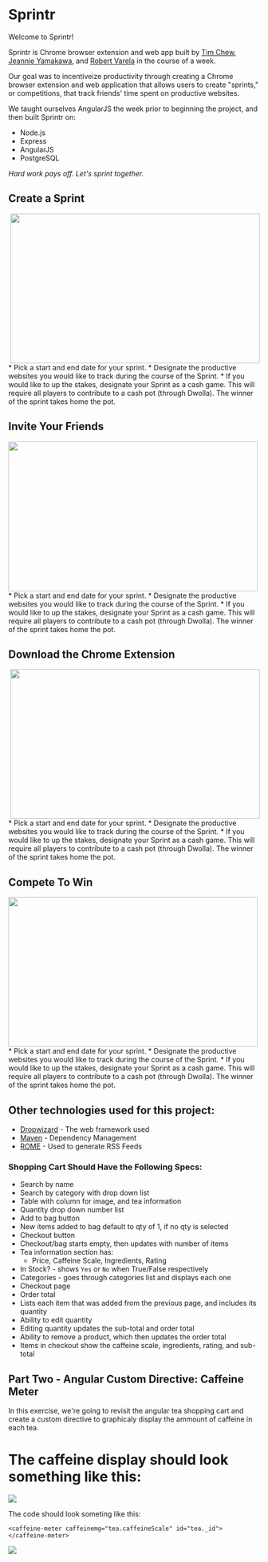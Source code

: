 # Sprintr

Welcome to Sprintr!

Sprintr is Chrome browser extension and web app built by [Tim Chew](http://www.github.com/timothyrchew),  [Jeannie Yamakawa](http://www.github.com/JeannieYamakawa), and [Robert Varela](http://www.github.com/rvarela11) in the course of a week. 

Our goal was to incentiveize productivity through creating a Chrome browser extension and web application that allows users to create "sprints," or competitions, that track friends' time spent on productive websites. 

We taught ourselves AngularJS the week prior to beginning the project, and then built Sprintr on:
* Node.js
* Express
* AngularJS
* PostgreSQL

*Hard work pays off. Let's sprint together.*


##  Create a Sprint 
<img align="right"  height="300" width="500" src="https://i.gyazo.com/666d37af0d208915f33386ee47e80fb5.png">
* Pick a start and end date for your sprint. 
* Designate the productive websites you would like to track during the course of the Sprint. 
* If you would like to up the stakes, designate your Sprint as a cash game. This will require all players to contribute to a cash pot (through Dwolla). The winner of the sprint takes home the pot.

##  Invite Your Friends
<img align="left"  height="300" width="500" src="https://i.gyazo.com/666d37af0d208915f33386ee47e80fb5.png">
* Pick a start and end date for your sprint. 
* Designate the productive websites you would like to track during the course of the Sprint. 
* If you would like to up the stakes, designate your Sprint as a cash game. This will require all players to contribute to a cash pot (through Dwolla). The winner of the sprint takes home the pot.

##  Download the Chrome Extension
<img align="right"  height="300" width="500" src="https://i.gyazo.com/666d37af0d208915f33386ee47e80fb5.png">
* Pick a start and end date for your sprint. 
* Designate the productive websites you would like to track during the course of the Sprint. 
* If you would like to up the stakes, designate your Sprint as a cash game. This will require all players to contribute to a cash pot (through Dwolla). The winner of the sprint takes home the pot.

##  Compete To Win
<img align="left"  height="300" width="500" src="https://i.gyazo.com/666d37af0d208915f33386ee47e80fb5.png">
* Pick a start and end date for your sprint. 
* Designate the productive websites you would like to track during the course of the Sprint. 
* If you would like to up the stakes, designate your Sprint as a cash game. This will require all players to contribute to a cash pot (through Dwolla). The winner of the sprint takes home the pot.

## Other technologies used for this project:

* [Dropwizard](http://www.dropwizard.io/1.0.2/docs/) - The web framework used
* [Maven](https://maven.apache.org/) - Dependency Management
* [ROME](https://rometools.github.io/rome/) - Used to generate RSS Feeds






### Shopping Cart Should Have the Following Specs:
- Search by name
- Search by category with drop down list
- Table with column for image,  and tea information
- Quantity drop down number list
- Add to bag button
- New items added to bag default to qty of 1, if no qty is selected
- Checkout button
- Checkout/bag starts empty, then updates with number of items
- Tea information section has:
  - Price, Caffeine Scale, Ingredients, Rating
 - In Stock? - shows `Yes` or `No` when True/False respectively
 - Categories - goes through categories list and displays each one
- Checkout page
 - Order total
 - Lists each item that was added from the previous page, and includes its quantity
 - Ability to edit quantity
 - Editing quantity updates the sub-total and order total
 - Ability to remove a product, which then updates the order total
 - Items in checkout show the caffeine scale, ingredients, rating, and sub-total

## Part Two - Angular Custom Directive: Caffeine Meter

In this exercise, we're going to revisit the angular tea shopping cart and create a custom directive to graphicaly display the ammount of caffeine in each tea.

# The caffeine display should look something like this:
![](https://i.gyazo.com/666d37af0d208915f33386ee47e80fb5.png)


The code should look someting like this:
```
<caffeine-meter caffeinemg="tea.caffeineScale" id="tea._id"></caffeine-meter>
```

![](https://i.gyazo.com/8c1d4c68b881d8a0431202e3b7469c8e.png)
